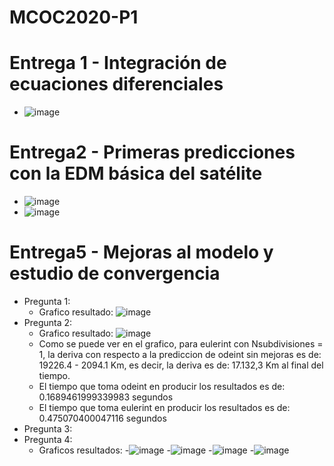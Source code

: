 # MCOC2020-P1
# Entrega 1 - Integración de ecuaciones diferenciales
- ![image](https://user-images.githubusercontent.com/43451947/91111616-fa560380-e64e-11ea-9730-1997954eb9eb.png)
# Entrega2 - Primeras predicciones con la EDM básica del satélite
- ![image](https://user-images.githubusercontent.com/43451947/91516562-d1857680-e8b9-11ea-8924-3ccf8a7b0753.png)
- ![image](https://user-images.githubusercontent.com/43451947/91516595-e6620a00-e8b9-11ea-8eeb-7cb335a26baf.png)
# Entrega5 - Mejoras al modelo y estudio de convergencia
- Pregunta 1:
  - Grafico resultado: ![image](https://user-images.githubusercontent.com/43451947/92336431-c62f0980-f076-11ea-9fee-5d2e557030ea.png)
- Pregunta 2:
  - Grafico resultado: ![image](https://user-images.githubusercontent.com/43451947/92336455-45244200-f077-11ea-8122-715daab5477b.png)
  - Como se puede ver en el grafico, para eulerint con Nsubdivisiones = 1, la deriva con respecto a la prediccion de odeint sin mejoras es de: 19226.4 - 2094.1 Km, es decir, la deriva es de:  17.132,3 Km al final del tiempo.
  - El tiempo que toma odeint en producir los resultados es de: 0.1689461999339983 segundos
  - El tiempo que toma eulerint en producir los resultados es de: 0.475070400047116 segundos
- Pregunta 3:
- Pregunta 4:
  - Graficos resultados:
      -![image](https://user-images.githubusercontent.com/43451947/92336595-b57f9300-f078-11ea-86b0-6d7612492466.png)
      -![image](https://user-images.githubusercontent.com/43451947/92336598-bd3f3780-f078-11ea-885e-607b9770ed76.png)
      -![image](https://user-images.githubusercontent.com/43451947/92336603-c3cdaf00-f078-11ea-969d-31dce258849e.png)
      -![image](https://user-images.githubusercontent.com/43451947/92336613-d1833480-f078-11ea-89f7-386112229782.png)

